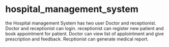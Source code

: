 # hospital_management_system

the Hospital management System has two user Doctor and receptionist.
Doctor and receptionist can login.
receptionist can register new patient and book appointment for patient.
Doctor can view list of applointment and give prescription and feedback.
Recptionist can generate medical report.
